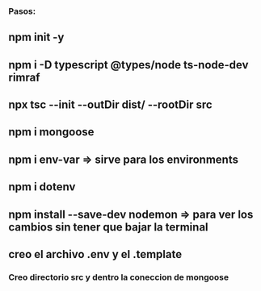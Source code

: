 ### Pasos: 

## npm init -y
## npm i -D typescript @types/node ts-node-dev rimraf
## npx tsc --init --outDir dist/ --rootDir src
## npm i mongoose
## npm i env-var => sirve para los environments
## npm i dotenv 
## npm install --save-dev nodemon => para ver los cambios sin tener que bajar la terminal
## creo el archivo .env y el .template

### Creo directorio src y dentro la coneccion de mongoose